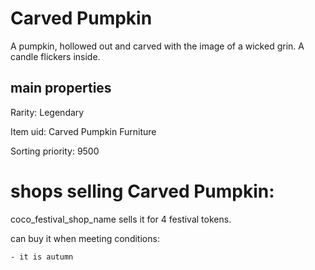# Carved Pumpkin

A pumpkin, hollowed out and carved with the image of a wicked grin. A candle flickers inside.

## main properties

Rarity: Legendary

Item uid: Carved Pumpkin Furniture

Sorting priority: 9500

# shops selling Carved Pumpkin:

coco_festival_shop_name sells it for 4 festival tokens.

  can buy it when meeting conditions: 

    - it is autumn